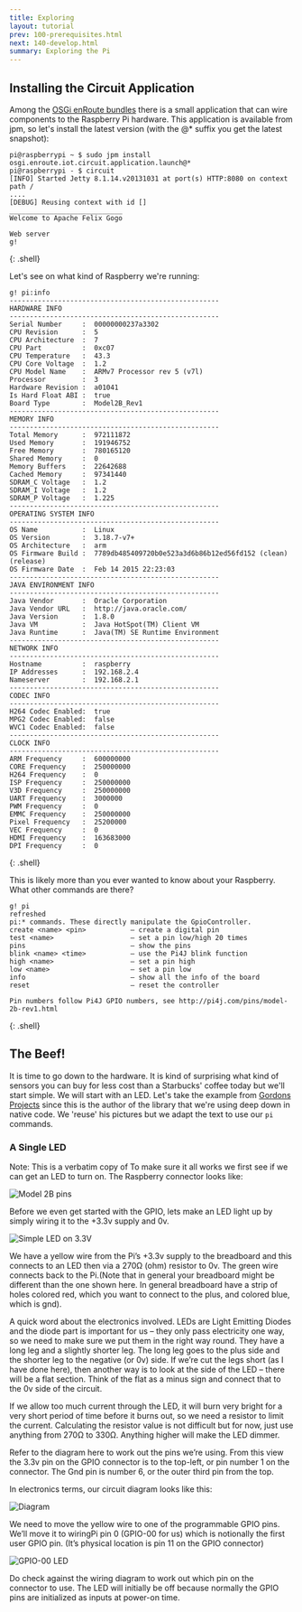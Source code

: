 ```yaml
---
title: Exploring
layout: tutorial
prev: 100-prerequisites.html
next: 140-develop.html
summary: Exploring the Pi
---
```


## Installing the Circuit Application

Among the [OSGi enRoute bundles][bundles] there is a small application that can wire components to the Raspberry Pi hardware. This application is available from jpm, so let's install the latest version (with the @* suffix you get the latest snapshot):

	pi@raspberrypi ~ $ sudo jpm install osgi.enroute.iot.circuit.application.launch@*
	pi@raspberrypi - $ circuit
	[INFO] Started Jetty 8.1.14.v20131031 at port(s) HTTP:8080 on context path /
	....
	[DEBUG] Reusing context with id []
	____________________________
	Welcome to Apache Felix Gogo
	
	Web server
	g! 
{: .shell}

Let's see on what kind of Raspberry we're running:

	g! pi:info
	----------------------------------------------------
	HARDWARE INFO
	----------------------------------------------------
	Serial Number     :  00000000237a3302
	CPU Revision      :  5
	CPU Architecture  :  7
	CPU Part          :  0xc07
	CPU Temperature   :  43.3
	CPU Core Voltage  :  1.2
	CPU Model Name    :  ARMv7 Processor rev 5 (v7l)
	Processor         :  3
	Hardware Revision :  a01041
	Is Hard Float ABI :  true
	Board Type        :  Model2B_Rev1
	----------------------------------------------------
	MEMORY INFO
	----------------------------------------------------
	Total Memory      :  972111872
	Used Memory       :  191946752
	Free Memory       :  780165120
	Shared Memory     :  0
	Memory Buffers    :  22642688
	Cached Memory     :  97341440
	SDRAM_C Voltage   :  1.2
	SDRAM_I Voltage   :  1.2
	SDRAM_P Voltage   :  1.225
	----------------------------------------------------
	OPERATING SYSTEM INFO
	----------------------------------------------------
	OS Name           :  Linux
	OS Version        :  3.18.7-v7+
	OS Architecture   :  arm
	OS Firmware Build :  7789db485409720b0e523a3d6b86b12ed56fd152 (clean) (release)
	OS Firmware Date  :  Feb 14 2015 22:23:03
	----------------------------------------------------
	JAVA ENVIRONMENT INFO
	----------------------------------------------------
	Java Vendor       :  Oracle Corporation
	Java Vendor URL   :  http://java.oracle.com/
	Java Version      :  1.8.0
	Java VM           :  Java HotSpot(TM) Client VM
	Java Runtime      :  Java(TM) SE Runtime Environment
	----------------------------------------------------
	NETWORK INFO
	----------------------------------------------------
	Hostname          :  raspberry
	IP Addresses      :  192.168.2.4
	Nameserver        :  192.168.2.1
	----------------------------------------------------
	CODEC INFO
	----------------------------------------------------
	H264 Codec Enabled:  true
	MPG2 Codec Enabled:  false
	WVC1 Codec Enabled:  false
	----------------------------------------------------
	CLOCK INFO
	----------------------------------------------------
	ARM Frequency     :  600000000
	CORE Frequency    :  250000000
	H264 Frequency    :  0
	ISP Frequency     :  250000000
	V3D Frequency     :  250000000
	UART Frequency    :  3000000
	PWM Frequency     :  0
	EMMC Frequency    :  250000000
	Pixel Frequency   :  25200000
	VEC Frequency     :  0
	HDMI Frequency    :  163683000
	DPI Frequency     :  0
{: .shell}

This is likely more than you ever wanted to know about your Raspberry. What other commands are there?

	g! pi
	refreshed
	pi:* commands. These directly manipulate the GpioController.
	create <name> <pin>           – create a digital pin
	test <name>                   – set a pin low/high 20 times
	pins                          – show the pins
	blink <name> <time>           – use the Pi4J blink function
	high <name>                   – set a pin high
	low <name>                    – set a pin low
	info                          – show all the info of the board
	reset                         – reset the controller
	
	Pin numbers follow Pi4J GPIO numbers, see http://pi4j.com/pins/model-2b-rev1.html
{: .shell}

## The Beef!

It is time to go down to the hardware. It is kind of surprising what kind of sensors you can buy for less cost than a Starbucks' coffee today but we'll start simple. We will start with an LED. Let's take the example from [Gordons Projects][gordon] since this is the author of the library that we're using deep down in native code. We 'reuse' his pictures but we adapt the text to use our `pi` commands.

### A Single LED

Note: This is a verbatim copy of 
To make sure it all works we first see if we can get an LED to turn on. The Raspberry connector looks like:


![Model 2B pins](http://pi4j.com/images/j8header-2b.png)


Before we even get started with the GPIO, lets make an LED light up by simply wiring it to the +3.3v supply and 0v.

![Simple LED on 3.3V](/img/tutorial_iot/simple-led.jpg)  

We have a yellow wire from the Pi’s +3.3v supply to the breadboard and this connects to an LED then via a 270Ω (ohm) resistor to 0v. The green wire connects back to the Pi.(Note that in general your breadboard might be different than the one shown here. In general breadboard have a strip of holes colored red, which you want to connect to the plus, and colored blue, which is gnd).

A quick word about the electronics involved. LEDs are Light Emitting Diodes and the diode part is important for us – they only pass electricity one way, so we need to make sure we put them in the right way round. They have a long leg and a slightly shorter leg. The long leg goes to the plus side and the shorter leg to the negative (or 0v) side. If we’re cut the legs short (as I have done here), then another way is to look at the side of the LED – there will be a flat section. Think of the flat as a minus sign and connect that to the 0v side of the circuit.

If we allow too much current through the LED, it will burn very bright for a very short period of time before it burns out, so we need a resistor to limit the current. Calculating the resistor value is not difficult but for now, just use anything from 270Ω to 330Ω. Anything higher will make the LED dimmer.

Refer to the diagram here to work out the pins we’re using. From this view the 3.3v pin on the GPIO connector is to the top-left, or pin number 1 on the connector. The Gnd pin is number 6, or the outer third pin from the top.

In electronics terms, our circuit diagram looks like this:

![Diagram](/img/tutorial_iot/simple-led-schema.png)

We need to move the yellow wire to one of the programmable GPIO pins. We’ll move it to wiringPi pin 0 (GPIO-00 for us) which is notionally the first user GPIO pin. (It’s physical location is pin 11 on the GPIO connector)

![GPIO-00 LED](/img/tutorial_iot/gpio00-led-3d.jpg)

Do check against the wiring diagram to work out which pin on the connector to use. The LED will initially be off because normally the GPIO pins are initialized as inputs at power-on time.



[bundles]: https://github.com/osgi/osgi.enroute.bundles
[gordon]: https://projects.drogon.net/raspberry-pi/gpio-examples/tux-crossing/gpio-examples-1-a-single-led/


